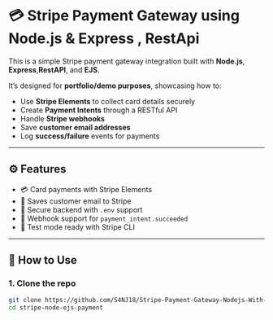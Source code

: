 # 💳 Stripe Payment Gateway using Node.js & Express , RestApi

This is a simple Stripe payment gateway integration built with **Node.js**, **Express**,**RestAPI**, and **EJS**.

It’s designed for **portfolio/demo purposes**, showcasing how to:
- Use **Stripe Elements** to collect card details securely
- Create **Payment Intents** through a RESTful API
- Handle **Stripe webhooks**
- Save **customer email addresses**
- Log **success/failure** events for payments

---

## ⚙️ Features

- 💳 Card payments with Stripe Elements
- 🧑 Saves customer email to Stripe
- 🔐 Secure backend with `.env` support
- 📡 Webhook support for `payment_intent.succeeded`
- 🔁 Test mode ready with Stripe CLI

---

## 🚀 How to Use

### 1. Clone the repo

```bash
git clone https://github.com/S4NJ18/Stripe-Payment-Gateway-Nodejs-With-Api.git
cd stripe-node-ejs-payment
